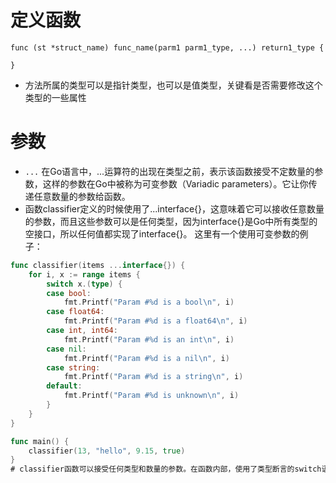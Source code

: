 # 定义函数
```
func (st *struct_name) func_name(parm1 parm1_type, ...) return1_type {

}
```
- 方法所属的类型可以是指针类型，也可以是值类型，关键看是否需要修改这个类型的一些属性

# 参数
- `...` 在Go语言中，...运算符的出现在类型之前，表示该函数接受不定数量的参数，这样的参数在Go中被称为可变参数（Variadic parameters）。它让你传递任意数量的参数给函数。
- 函数classifier定义的时候使用了...interface{}，这意味着它可以接收任意数量的参数，而且这些参数可以是任何类型，因为interface{}是Go中所有类型的空接口，所以任何值都实现了interface{}。
这里有一个使用可变参数的例子：
```go
func classifier(items ...interface{}) {
    for i, x := range items {
        switch x.(type) {
        case bool:
            fmt.Printf("Param #%d is a bool\n", i)
        case float64:
            fmt.Printf("Param #%d is a float64\n", i)
        case int, int64:
            fmt.Printf("Param #%d is an int\n", i)
        case nil:
            fmt.Printf("Param #%d is a nil\n", i)
        case string:
            fmt.Printf("Param #%d is a string\n", i)
        default:
            fmt.Printf("Param #%d is unknown\n", i)
        }
    }
}

func main() {
    classifier(13, "hello", 9.15, true)
}
# classifier函数可以接受任何类型和数量的参数。在函数内部，使用了类型断言的switch语句来确定每个参数的类型，并打印出对应的消息。
```
